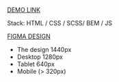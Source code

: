 [DEMO LINK](https://yura-lysenko.github.io/Potr-Pots-landing/)

Stack: HTML / CSS / SCSS/ BEM / JS

[FIGMA DESIGN](https://www.figma.com/file/50zgLU65Mcd3MisFHMfLfx/POTR-POTS_FE-students/)

* The design 1440px
* Desktop 1280px
* Tablet 640px
* Mobile (> 320px)
